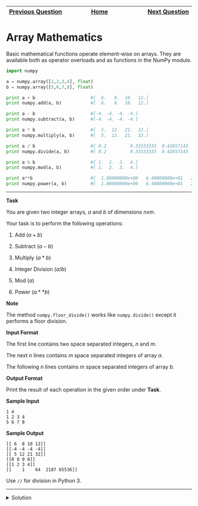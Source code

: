 | <img width=1000>[Previous Question](https://github.com/Kevin-Lago/python-hackerrank-solutions/tree/main/src/)</img> | <img width=1000>[Home](https://github.com/Kevin-Lago/python-hackerrank-solutions)</img> | <img width=1000>[Next Question](https://github.com/Kevin-Lago/python-hackerrank-solutions/tree/main/src/)</img> |
|:---|:---:|---:|

# Array Mathematics

Basic mathematical functions operate element-wise on arrays. They are available both as operator overloads and as functions in the NumPy module.

```python
import numpy

a = numpy.array([1,2,3,4], float)
b = numpy.array([5,6,7,8], float)

print a + b                     #[  6.   8.  10.  12.]
print numpy.add(a, b)           #[  6.   8.  10.  12.]

print a - b                     #[-4. -4. -4. -4.]
print numpy.subtract(a, b)      #[-4. -4. -4. -4.]

print a * b                     #[  5.  12.  21.  32.]
print numpy.multiply(a, b)      #[  5.  12.  21.  32.]

print a / b                     #[ 0.2         0.33333333  0.42857143  0.5       ]
print numpy.divide(a, b)        #[ 0.2         0.33333333  0.42857143  0.5       ]

print a % b                     #[ 1.  2.  3.  4.]
print numpy.mod(a, b)           #[ 1.  2.  3.  4.]

print a**b                      #[  1.00000000e+00   6.40000000e+01   2.18700000e+03   6.55360000e+04]
print numpy.power(a, b)         #[  1.00000000e+00   6.40000000e+01   2.18700000e+03   6.55360000e+04]
```

---

__Task__

You are given two integer arrays, $a$ and $b$ of dimensions $n x m$.

Your task is to perform the following operations:

1. Add ($a + b$)

2. Subtract ($a - b$)

3. Multiply ($a * b$)

4. Integer Division ($a / b$)

5. Mod ($a % b$)

6. Power ($a ** b$)

__Note__

The method ```numpy.floor_divide()``` works like ```numpy.divide()``` except it performs a floor division.

__Input Format__

The first line contains two space separated integers, $n$ and $m$.

The next $n$ lines contains $m$ space separated integers of array $a$.

The following $n$ lines contains $m$ space separated integers of array $b$.

__Output Format__

Print the result of each operation in the given order under __Task__.

__Sample Input__

```
1 4
1 2 3 4
5 6 7 8
```

__Sample Output__

```
[[ 6  8 10 12]]
[[-4 -4 -4 -4]]
[[ 5 12 21 32]]
[[0 0 0 0]]
[[1 2 3 4]]
[[    1    64  2187 65536]] 
```

Use ```//``` for division in Python 3.

---

<details><summary>Solution</summary>
    
```python
import numpy

if __name__ == '__main__':
    n, m = map(int, input().split())
    a = numpy.array([numpy.array(input().split(), int) for i in range(n)])
    b = numpy.array([numpy.array(input().split(), int) for i in range(n)])

    print(numpy.add(a, b))
    print(numpy.subtract(a, b))
    print(numpy.multiply(a, b))
    print(numpy.floor_divide(a, b))
    print(numpy.mod(a, b))
    print(numpy.power(a, b))
```
</details>
